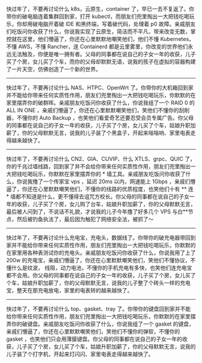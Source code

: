 快过年了，不要再讨论什么 k8s，云原生，container 了，早已一去不复返了。你带你的破电脑连着集群回到家，打开 kubectl，而朋友们兜里掏出一大把钱吃喝玩乐，你却用破电脑开着破 IDE 和黑终端，写着破代码，处理着 p0 故障。亲戚朋友们吃饭问你收获了什么，你说我实现了云原生，简洁而不平凡，带来改变无数，掌控就在这里，他们懵逼了，你还在心里默默地嘲笑他们，他们不懂 Kubernetes，不懂 AWS，不懂 Rancher，连 Containerd 都是云里雾里，你改变的世界他们永远无法触及，你便是唯一拥有者。父母的同事都在说自己的子女一年的收获，儿子买了个房，女儿买了个车，而你的父母却默默无语，说我的孩子在虚拟的容器构建了一片天空，仿佛创造了一个新的世界。

---

快过年了，不要再讨论什么 NAS、HTPC、OpenWrt 了。你带你的大机箱回到家并不能给你带来任何实质性作用，朋友们兜里掏出一大把钱吃喝玩乐，你默默的在家里摆弄你的破群晖。亲戚朋友吃饭问你收获了什么，你说我组了一个 RAID 0 的 ALL IN ONE ，亲戚们懵逼了，你还在心里默默嘲笑他们，笑他们不懂你的刮削器，不懂你的 Auto Backup ，也笑他们看爱奇艺还要忍受会员专属广告。你父母的同事都在说自己的子女一年的收获，儿子买了个房，女儿买了个车，姑娘升职加薪了，你的父母默默无言，说我的儿子装了个黑盒子，开起来嗡嗡响、家里电表走得越来越快了。

---

快过年了，不要再讨论什么 CN2、GIA、CUVIP、什么 XTLS、grpc、QUIC 了，你的千兆过墙线路，回到家了并不会给你带来任何实质性作用，朋友们兜里掏出一大把钱吃喝玩乐，你默默在家里摆弄你的 * 墙工具。亲戚朋友吃饭问你收获了什么，你说我撸了一个传家宝 vps ，延迟 20ms 以内，网速能上 1Gbps ，亲戚们懵逼了，你还在心里默默嘲笑他们，不懂你的线路的优质程度，也笑他们十有 ** 连 * 墙都不知道是什么，更不懂得去诅咒方校长。你父母的同事都在说自己的子女一年的收获，儿子买了个房，女儿购了台车，姑娘升职加薪了，你的父母默默无言，最后被人问到了，不说话不礼貌，才说我的儿子今年撸了好多几个 VPS 与白**节点，然后被钓鱼执法了，最后因为触犯了网络安全法，被抓了～

---

快过年了，不要再讨论什么充电宝，充电头，数据线了。你带你的破充电器带回到家并不能给你带来任何实质性作用，朋友们兜里掏出一大把钱吃喝玩乐，你默默的在家里用各种表测试你的充电头。亲戚朋友吃饭问你收获了什么，你说我用了上了 200w 的充电宝，亲戚们懵逼了，你还在心里默默嘲笑他们，笑他们不懂协议，不懂什么是纹波， 线阻，动力电池，不懂你的手机充电有多快，也笑他们连充电宝都不会用。你父母的同事都在说自己的子女一年的收获，儿子买了个房，女儿买了个车，姑娘升职加薪了，你的父母默默无言，说我的儿子整了个砖头一样的充电宝，整天在那充电放电，家里的电表转的越来越快了。

---

快过年了，不要再讨论什么 top、gasket、tray 了。你带你的键盘回到家并不能给你带来任何实质性作用，朋友们兜里掏出一大把钱吃喝玩乐，你默默的在家里摆弄你的破键盘。亲戚朋友吃饭问你收获了什么，你说我组了一个 gasket 的键盘，亲戚们懵逼了，你还在心里默默嘲笑他们，笑他们不懂你的弹软，不懂你的 gasket ，也笑他们只会用薄膜键盘。你父母的同事都在说自己的子女一年的收获，儿子买了个房，女儿买了个车，姑娘升职加薪了，你的父母默默无言，说我的儿子装了个打字机，开起来灯闪闪、家里电表走得越来越快了。

